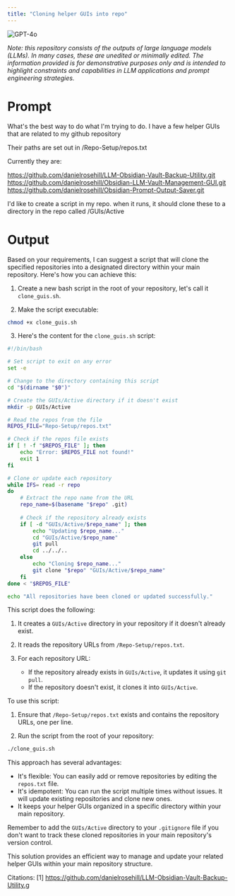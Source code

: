 ```yaml
---
title: "Cloning helper GUIs into repo"
---
```

![GPT-4o](https://img.shields.io/badge/GPT--4o-3333FF?style=for-the-badge&logo=openai&logoColor=white)



*Note: this repository consists of the outputs of large language models (LLMs). In many cases, these are unedited or minimally edited. The information provided is for demonstrative purposes only and is intended to highlight constraints and capabilities in LLM applications and prompt engineering strategies.*


# Prompt

What's the best way to do what I'm trying to do. I have a few helper GUIs that are related to my github repository

Their paths are set out in /Repo-Setup/repos.txt

Currently they are:

https://github.com/danielrosehill/LLM-Obsidian-Vault-Backup-Utility.git
https://github.com/danielrosehill/Obsidian-LLM-Vault-Management-GUI.git
https://github.com/danielrosehill/Obsidian-Prompt-Output-Saver.git


I'd like to create a script in my repo. when it runs, it should clone these to a directory in the repo called /GUIs/Active

# Output

Based on your requirements, I can suggest a script that will clone the specified repositories into a designated directory within your main repository. Here's how you can achieve this:

1. Create a new bash script in the root of your repository, let's call it `clone_guis.sh`.

2. Make the script executable:

```bash
chmod +x clone_guis.sh
```

3. Here's the content for the `clone_guis.sh` script:

```bash
#!/bin/bash

# Set script to exit on any error
set -e

# Change to the directory containing this script
cd "$(dirname "$0")"

# Create the GUIs/Active directory if it doesn't exist
mkdir -p GUIs/Active

# Read the repos from the file
REPOS_FILE="Repo-Setup/repos.txt"

# Check if the repos file exists
if [ ! -f "$REPOS_FILE" ]; then
    echo "Error: $REPOS_FILE not found!"
    exit 1
fi

# Clone or update each repository
while IFS= read -r repo
do
    # Extract the repo name from the URL
    repo_name=$(basename "$repo" .git)
    
    # Check if the repository already exists
    if [ -d "GUIs/Active/$repo_name" ]; then
        echo "Updating $repo_name..."
        cd "GUIs/Active/$repo_name"
        git pull
        cd ../../..
    else
        echo "Cloning $repo_name..."
        git clone "$repo" "GUIs/Active/$repo_name"
    fi
done < "$REPOS_FILE"

echo "All repositories have been cloned or updated successfully."
```

This script does the following:

1. It creates a `GUIs/Active` directory in your repository if it doesn't already exist.

2. It reads the repository URLs from `/Repo-Setup/repos.txt`.

3. For each repository URL:
   - If the repository already exists in `GUIs/Active`, it updates it using `git pull`.
   - If the repository doesn't exist, it clones it into `GUIs/Active`.

To use this script:

1. Ensure that `/Repo-Setup/repos.txt` exists and contains the repository URLs, one per line.

2. Run the script from the root of your repository:

```bash
./clone_guis.sh
```

This approach has several advantages:

- It's flexible: You can easily add or remove repositories by editing the `repos.txt` file.
- It's idempotent: You can run the script multiple times without issues. It will update existing repositories and clone new ones.
- It keeps your helper GUIs organized in a specific directory within your main repository.

Remember to add the `GUIs/Active` directory to your `.gitignore` file if you don't want to track these cloned repositories in your main repository's version control.

This solution provides an efficient way to manage and update your related helper GUIs within your main repository structure.

Citations:
[1] https://github.com/danielrosehill/LLM-Obsidian-Vault-Backup-Utility.g